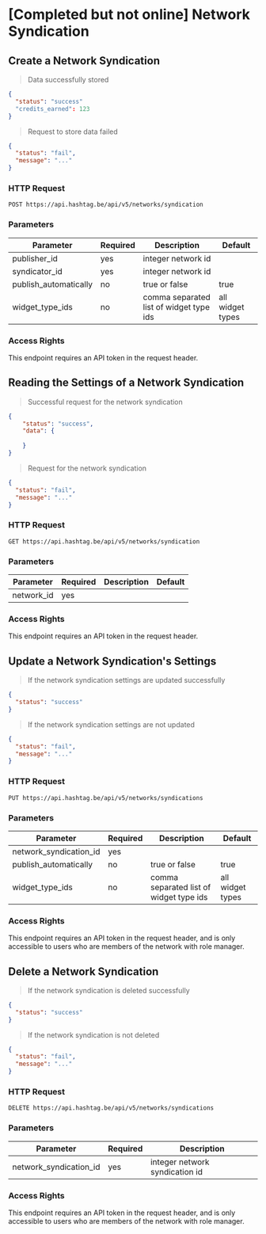 # [Completed but not online] Network Syndication



## Create a Network Syndication

> Data successfully stored

```json
{
  "status": "success"
  "credits_earned": 123
}
```

> Request to store data failed

```json
{
  "status": "fail",
  "message": "..."
}
```

### HTTP Request

`POST https://api.hashtag.be/api/v5/networks/syndication`

### Parameters

Parameter | Required | Description | Default
--------- | -------- | ----------- | -------
publisher_id | yes | integer network id
syndicator_id | yes | integer network id
publish_automatically | no | true or false | true
widget_type_ids | no | comma separated list of widget type ids | all widget types

### Access Rights

This endpoint requires an API token in the request header.





## Reading the Settings of a Network Syndication

> Successful request for the network syndication

```json
{
    "status": "success",
    "data": {
        
    }
}
```

> Request for the network syndication

```json
{
  "status": "fail",
  "message": "..."
}
```

### HTTP Request

`GET https://api.hashtag.be/api/v5/networks/syndication`

### Parameters

Parameter | Required | Description | Default
--------- | -------- | ----------- | -------
network_id | yes | |

### Access Rights

This endpoint requires an API token in the request header.




## Update a Network Syndication's Settings

> If the network syndication settings are updated successfully

```json
{
  "status": "success"
}
```

> If the network syndication settings are not updated

```json
{
  "status": "fail",
  "message": "..."
}
```

### HTTP Request

`PUT https://api.hashtag.be/api/v5/networks/syndications`

### Parameters

Parameter | Required | Description | Default
--------- | -------- | ----------- | -------
network_syndication_id | yes | |
publish_automatically | no | true or false | true
widget_type_ids | no | comma separated list of widget type ids | all widget types

### Access Rights

This endpoint requires an API token in the request header, and is only accessible to users who are members of the network with role manager.




## Delete a Network Syndication

> If the network syndication is deleted successfully

```json
{
  "status": "success"
}
```

> If the network syndication is not deleted

```json
{
  "status": "fail",
  "message": "..."
}
```

### HTTP Request

`DELETE https://api.hashtag.be/api/v5/networks/syndications`

### Parameters

Parameter | Required | Description
--------- | -------- | -----------
network_syndication_id   | yes      | integer network syndication id

### Access Rights

This endpoint requires an API token in the request header, and is only accessible to users who are members of the network with role manager.




